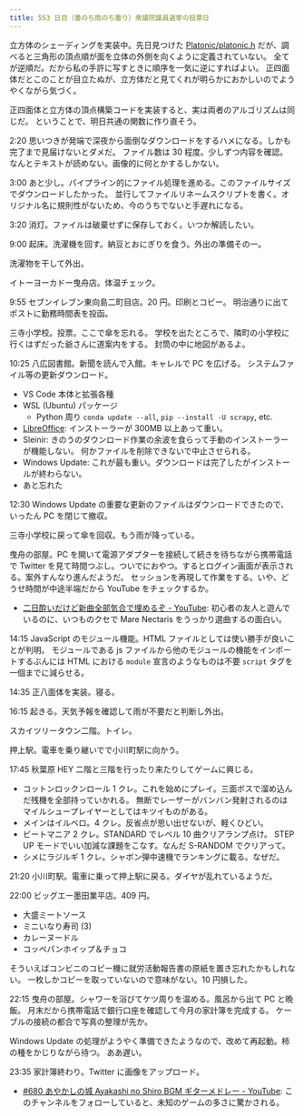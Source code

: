```yaml
---
title: 553 日目（曇のち雨のち曇り）衆議院議員選挙の投票日
---
```


立方体のシェーディングを実装中。先日見つけた
[Platonic/platonic.h](https://github.com/robbykraft/Platonic/blob/master/platonic.h)
だが、調べると三角形の頂点順が面を立体の外側を向くように定義されていない。
全てが逆順だ。だから私の手許に写すときに順序を一気に逆にすればよい。
正四面体だとこのことが目立たぬが、立方体だと見てくれが明らかにおかしいのでようやくながら気づく。

正四面体と立方体の頂点構築コードを実装すると、実は両者のアルゴリズムは同じだ。
ということで、明日共通の関数に作り直そう。

2:20 思いつきが発端で深夜から面倒なダウンロードをするハメになる。しかも完了まで見届けないとダメだ。
ファイル数は 30 程度。少しずつ内容を確認。なんとテキストが読めない。画像的に何とかするしかない。

3:00 あと少し。パイプライン的にファイル処理を進める。このファイルサイズでダウンロードしたかった。
並行してファイルリネームスクリプトを書く。オリジナル名に規則性がないため、今のうちでないと手遅れになる。

3:20 消灯。ファイルは破棄せずに保存しておく。いつか解読したい。

9:00 起床。洗濯機を回す。納豆とおにぎりを食う。外出の準備その一。

洗濯物を干して外出。

イトーヨーカドー曳舟店。体温チェック。

9:55 セブンイレブン東向島二町目店。20 円。印刷とコピー。
明治通りに出てポストに勤務時間表を投函。

三寺小学校。投票。ここで傘を忘れる。
学校を出たところで、隣町の小学校に行くはずだった爺さんに道案内をする。
封筒の中に地図があるよ。

10:25 八広図書館。新聞を読んで入館。キャレルで PC を広げる。
システムファイル等の更新ダウンロード。

* VS Code 本体と拡張各種
* WSL (Ubuntu) パッケージ
  * Python 周り `conda update --all`, `pip --install -U scrapy`, etc.
* [LibreOffice]: インストーラーが 300MB 以上あって重い。
* Sleinir: きのうのダウンロード作業の余波を食らって手動のインストーラーが機能しない。
  何かファイルを削除できないで中止させられる。
* Windows Update: これが最も重い。ダウンロードは完了したがインストールが終わらない。
* あと忘れた

12:30 Windows Update の重要な更新のファイルはダウンロードできたので、いったん PC を閉じて撤収。

三寺小学校に戻って傘を回収。もう雨が降っている。

曳舟の部屋。PC を開いて電源アダプターを接続して続きを待ちながら携帯電話で
Twitter を見て時間つぶし。ついでにおやつ。するとログイン画面が表示される。案外すんなり進んだようだ。
セッションを再現して作業をする。いや、どうせ時間が中途半端だから YouTube をチェックするか。

* [二日酔いだけど新曲全部気合で埋めるぞ - YouTube](https://www.youtube.com/watch?v=tDXlmAsaQUk):
  初心者の友人と遊んでいるのに、いつものクセで Mare Nectaris をうっかり選曲するの面白い。

14:15 JavaScript のモジュール機能。HTML ファイルとしては使い勝手が良いことが判明。
モジュールである js ファイルから他のモジュールの機能をインポートするぶんには
HTML における `module` 宣言のようなものは不要 `script` タグを一個までに減らせる。

14:35 正八面体を実装。寝る。

16:15 起きる。天気予報を確認して雨が不要だと判断し外出。

スカイツリータウン二階。トイレ。

押上駅。電車を乗り継いでで小川町駅に向かう。

17:45 秋葉原 HEY 二階と三階を行ったり来たりしてゲームに興じる。

* コットンロックンロール 1 クレ。これを始めにプレイ。三面ボスで溜め込んだ残機を全部持っていかれる。
  無断でレーザーがバンバン発射されるのはマイルシュープレイヤーとしてはキツイものがある。
* メインはイルベロ。4 クレ。反省点が思い出せないが、軽くひどい。
* ビートマニア 2 クレ。STANDARD でレベル 10 曲クリアランプ点け。
  STEP UP モードでいい加減な課題をこなす。なんだ S-RANDOM でクリアって。
* シメにラジルギ 1 クレ。シャボン弾中速機でランキングに載る。なぜだ。

21:20 小川町駅。電車に乗って押上駅に戻る。ダイヤが乱れているようだ。

22:00 ビッグエー墨田業平店。409 円。

* 大盛ミートソース
* ミニいなり寿司 (3)
* カレーヌードル
* コッペパンホイップ＆チョコ

そういえばコンビニのコピー機に就労活動報告書の原紙を置き忘れたかもしれない。
一枚しかコピーを取っていないので意味がない。10 円損した。

22:15 曳舟の部屋。シャワーを浴びてケツ周りを温める。風呂から出て PC と晩飯。
月末だから携帯電話で銀行口座を確認して今月の家計簿を完成する。
ケーブルの接続の都合で写真の整理が先か。

Windows Update の処理がようやく準備できたようなので、改めて再起動。柿の種をかじりながら待つ。
ああ遅い。

23:35 家計簿終わり。Twitter に画像をアップロード。

* [&#x23;680 あやかしの城 Ayakashi no Shiro BGM ギターメドレー - YouTube](https://www.youtube.com/watch?v=loGpfqcnST4):
  このチャンネルをフォローしていると、未知のゲームの多さに驚かされる。

[LibreOffice]: https://www.libreoffice.org/
